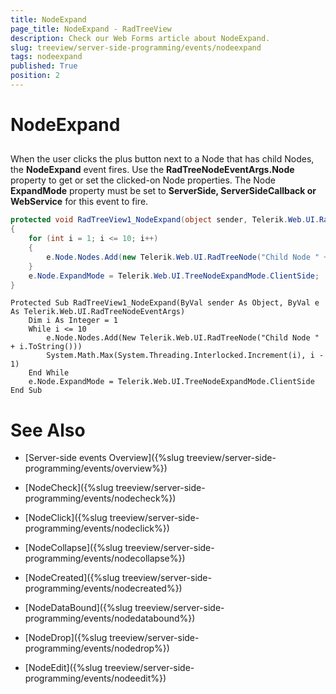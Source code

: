 ```yaml
---
title: NodeExpand
page_title: NodeExpand - RadTreeView
description: Check our Web Forms article about NodeExpand.
slug: treeview/server-side-programming/events/nodeexpand
tags: nodeexpand
published: True
position: 2
---
```


# NodeExpand



## 

When the user clicks the plus button next to a Node that has child Nodes, the **NodeExpand** event fires. Use the **RadTreeNodeEventArgs.Node** property to get or set the clicked-on Node properties. The Node **ExpandMode** property must be set to **ServerSide, ServerSideCallback or WebService** for this event to fire.



````C#
protected void RadTreeView1_NodeExpand(object sender, Telerik.Web.UI.RadTreeNodeEventArgs e)
{
    for (int i = 1; i <= 10; i++)
    {
        e.Node.Nodes.Add(new Telerik.Web.UI.RadTreeNode("Child Node " + i.ToString()));
    }
    e.Node.ExpandMode = Telerik.Web.UI.TreeNodeExpandMode.ClientSide;
} 		
````
````VB.NET
Protected Sub RadTreeView1_NodeExpand(ByVal sender As Object, ByVal e As Telerik.Web.UI.RadTreeNodeEventArgs)
    Dim i As Integer = 1
    While i <= 10
        e.Node.Nodes.Add(New Telerik.Web.UI.RadTreeNode("Child Node " + i.ToString()))
        System.Math.Max(System.Threading.Interlocked.Increment(i), i - 1)
    End While
    e.Node.ExpandMode = Telerik.Web.UI.TreeNodeExpandMode.ClientSide
End Sub
````


# See Also

 * [Server-side events Overview]({%slug treeview/server-side-programming/events/overview%})

 * [NodeCheck]({%slug treeview/server-side-programming/events/nodecheck%})

 * [NodeClick]({%slug treeview/server-side-programming/events/nodeclick%})

 * [NodeCollapse]({%slug treeview/server-side-programming/events/nodecollapse%})

 * [NodeCreated]({%slug treeview/server-side-programming/events/nodecreated%})

 * [NodeDataBound]({%slug treeview/server-side-programming/events/nodedatabound%})

 * [NodeDrop]({%slug treeview/server-side-programming/events/nodedrop%})

 * [NodeEdit]({%slug treeview/server-side-programming/events/nodeedit%})

